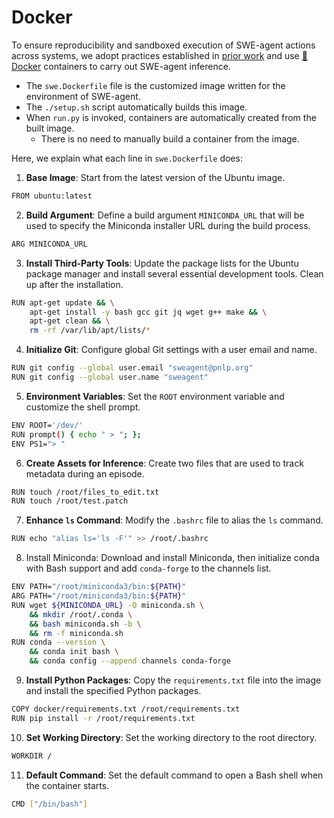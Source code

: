 # Docker
To ensure reproducibility and sandboxed execution of SWE-agent actions across systems, we adopt practices established in [prior work](https://intercode-benchmark.github.io/) and use [🐋 Docker](https://www.docker.com/) containers to carry out SWE-agent inference.

* The `swe.Dockerfile` file is the customized image written for the environment of SWE-agent.
* The `./setup.sh` script automatically builds this image.
* When `run.py` is invoked, containers are automatically created from the built image.
    * There is no need to manually build a container from the image.

Here, we explain what each line in `swe.Dockerfile` does:

1. **Base Image**: Start from the latest version of the Ubuntu image.
```bash
FROM ubuntu:latest
```
2. **Build Argument**: Define a build argument `MINICONDA_URL` that will be used to specify the Miniconda installer URL during the build process.
```bash
ARG MINICONDA_URL
```
3. **Install Third-Party Tools**: Update the package lists for the Ubuntu package manager and install several essential development tools. Clean up after the installation.
```bash
RUN apt-get update && \
    apt-get install -y bash gcc git jq wget g++ make && \
    apt-get clean && \
    rm -rf /var/lib/apt/lists/*
```
4. **Initialize Git**: Configure global Git settings with a user email and name.
```bash
RUN git config --global user.email "sweagent@pnlp.org"
RUN git config --global user.name "sweagent"
```
5. **Environment Variables**: Set the `ROOT` environment variable and customize the shell prompt.
```bash
ENV ROOT='/dev/'
RUN prompt() { echo " > "; };
ENV PS1="> "
```
6. **Create Assets for Inference**: Create two files that are used to track metadata during an episode.
```bash
RUN touch /root/files_to_edit.txt
RUN touch /root/test.patch
```
7. **Enhance `ls` Command**: Modify the `.bashrc` file to alias the `ls` command.
```bash
RUN echo "alias ls='ls -F'" >> /root/.bashrc
```
8. Install Miniconda: Download and install Miniconda, then initialize conda with Bash support and add `conda-forge` to the channels list.
```bash
ENV PATH="/root/miniconda3/bin:${PATH}"
ARG PATH="/root/miniconda3/bin:${PATH}"
RUN wget ${MINICONDA_URL} -O miniconda.sh \
    && mkdir /root/.conda \
    && bash miniconda.sh -b \
    && rm -f miniconda.sh
RUN conda --version \
    && conda init bash \
    && conda config --append channels conda-forge
```
9. **Install Python Packages**: Copy the `requirements.txt` file into the image and install the specified Python packages.
```bash
COPY docker/requirements.txt /root/requirements.txt
RUN pip install -r /root/requirements.txt
```
10. **Set Working Directory**: Set the working directory to the root directory.
```bash
WORKDIR /
```
11. **Default Command**: Set the default command to open a Bash shell when the container starts.
```bash
CMD ["/bin/bash"]
```
